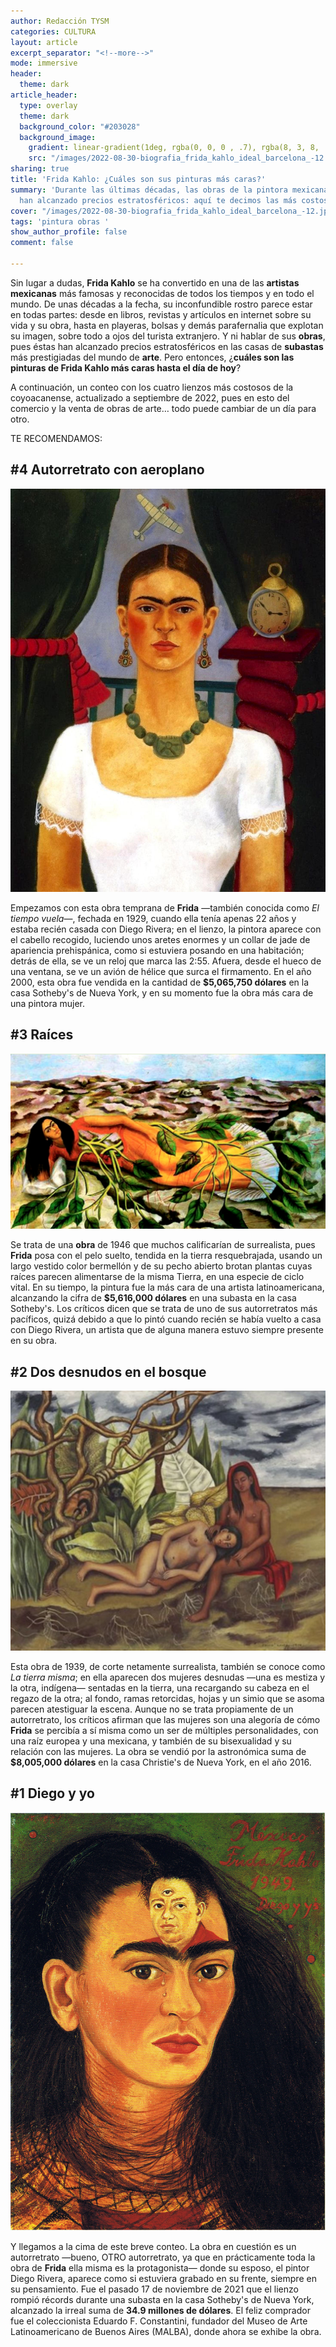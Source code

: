 ```yaml
---
author: Redacción TYSM
categories: CULTURA
layout: article
excerpt_separator: "<!--more-->"
mode: immersive
header:
  theme: dark
article_header:
  type: overlay
  theme: dark
  background_color: "#203028"
  background_image:
    gradient: linear-gradient(1deg, rgba(0, 0, 0 , .7), rgba(8, 3, 8, .9))
    src: "/images/2022-08-30-biografia_frida_kahlo_ideal_barcelona_-12.jpeg"
sharing: true
title: 'Frida Kahlo: ¿Cuáles son sus pinturas más caras?'
summary: 'Durante las últimas décadas, las obras de la pintora mexicana Frida Kahlo
  han alcanzado precios estratosféricos: aquí te decimos las más costosas.'
cover: "/images/2022-08-30-biografia_frida_kahlo_ideal_barcelona_-12.jpeg"
tags: 'pintura obras '
show_author_profile: false
comment: false

---
```

Sin lugar a dudas, **Frida Kahlo** se ha convertido en una de las **artistas mexicanas** más famosas y reconocidas de todos los tiempos y en todo el mundo. De unas décadas a la fecha,  su inconfundible rostro parece estar en todas partes: desde en libros, revistas y artículos en internet sobre su vida y su obra, hasta en playeras, bolsas y demás parafernalia que explotan su imagen, sobre todo a ojos del turista extranjero. Y ni hablar de sus **obras**, pues éstas han alcanzado precios estratosféricos en las casas de **subastas** más prestigiadas del mundo de **arte**. Pero entonces, ¿**cuáles son las pinturas de Frida Kahlo más caras hasta el día de hoy**?

A continuación, un conteo con los cuatro lienzos más costosos de la coyoacanense, actualizado a septiembre de 2022, pues en esto del comercio y la venta de obras de arte… todo puede cambiar de un día para otro.

TE RECOMENDAMOS:

## #4 Autorretrato con aeroplano

![](/images/2022-08-31-frida_aeroplano.jpg)

Empezamos con esta obra temprana de **Frida** —también conocida como _El tiempo vuela_—, fechada en 1929, cuando ella tenía apenas 22 años y estaba recién casada con Diego Rivera; en el lienzo, la pintora aparece con el cabello recogido, luciendo unos aretes enormes y un collar de jade de apariencia prehispánica, como si estuviera posando en una habitación; detrás de ella, se ve un reloj que marca las 2:55. Afuera, desde el hueco de una ventana, se ve un avión de hélice que surca el firmamento. En el año 2000, esta obra fue vendida en la cantidad de **$5,065,750 dólares** en la casa Sotheby's de Nueva York, y en su momento fue la obra más cara de una pintora mujer. 

## #3 Raíces

![](/images/2022-08-31-frida_raices.jpeg)

Se trata de una **obra** de 1946 que muchos calificarían de surrealista, pues **Frida** posa con el pelo suelto, tendida en la tierra resquebrajada, usando un largo vestido color bermellón y de su pecho abierto brotan plantas cuyas raíces parecen alimentarse de la misma Tierra, en una especie de ciclo vital. En su tiempo, la pintura fue la más cara de una artista latinoamericana, alcanzando la cifra de **$5,616,000 dólares** en una subasta en la casa Sotheby's. Los críticos dicen que se trata de uno de sus autorretratos más pacíficos, quizá debido a que lo pintó cuando recién se había vuelto a casa con Diego Rivera, un artista que de alguna manera estuvo siempre presente en su obra.

## #2 Dos desnudos en el bosque

![](/images/2022-08-31-frida_desnudos.jpeg)

Esta obra de 1939, de corte netamente surrealista, también se conoce como _La tierra misma_; en ella aparecen dos mujeres desnudas —una es mestiza y la otra, indígena— sentadas en la tierra, una recargando su cabeza en el regazo de la otra; al fondo, ramas retorcidas, hojas y un simio que se asoma parecen atestiguar la escena. Aunque no se trata propiamente de un autorretrato, los críticos afirman que las mujeres son una alegoría de cómo **Frida** se percibía a sí misma como un ser de múltiples personalidades, con una raíz europea y una mexicana, y también de su bisexualidad y su relación con las mujeres. La obra se vendió por la astronómica suma de **$8,005,000 dólares** en la casa Christie's de Nueva York, en el año 2016. 

## #1 Diego y yo

![](/images/2022-08-31-frida_diegoyyo.jpeg)

Y llegamos a la cima de este breve conteo. La obra en cuestión es un autorretrato —bueno, OTRO autorretrato, ya que en prácticamente toda la obra de **Frida** ella misma es la protagonista— donde su esposo, el pintor Diego Rivera, aparece como si estuviera grabado en su frente, siempre en su pensamiento. Fue el pasado 17 de noviembre de 2021 que el lienzo rompió récords durante una subasta en la casa Sotheby's de Nueva York, alcanzado la irreal suma de **34.9 millones de dólares**. El feliz comprador fue el coleccionista Eduardo F. Constantini, fundador del Museo de Arte Latinoamericano de Buenos Aires (MALBA), donde ahora se exhibe la obra.
